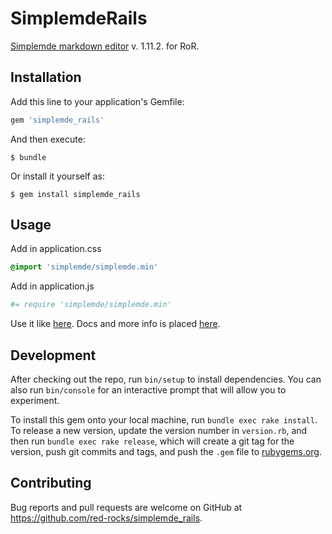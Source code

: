 # SimplemdeRails

[Simplemde markdown editor](https://github.com/NextStepWebs/simplemde-markdown-editor) v. 1.11.2. for RoR.

## Installation

Add this line to your application's Gemfile:

```ruby
gem 'simplemde_rails'
```

And then execute:

    $ bundle

Or install it yourself as:

    $ gem install simplemde_rails

## Usage

Add in application.css

```sass
@import 'simplemde/simplemde.min'
```

Add in application.js

```coffee
#= require 'simplemde/simplemde.min'
```

Use it like [here](https://github.com/NextStepWebs/simplemde-markdown-editor). Docs and more info is placed [here](https://github.com/NextStepWebs/simplemde-markdown-editor#configuration).

## Development

After checking out the repo, run `bin/setup` to install dependencies. You can also run `bin/console` for an interactive prompt that will allow you to experiment.

To install this gem onto your local machine, run `bundle exec rake install`. To release a new version, update the version number in `version.rb`, and then run `bundle exec rake release`, which will create a git tag for the version, push git commits and tags, and push the `.gem` file to [rubygems.org](https://rubygems.org).

## Contributing

Bug reports and pull requests are welcome on GitHub at https://github.com/red-rocks/simplemde_rails.
